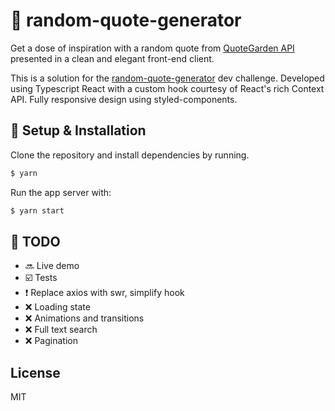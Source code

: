 # :speech_balloon:  random-quote-generator

Get a dose of inspiration with a random quote from [QuoteGarden API](https://pprathameshmore.github.io/QuoteGarden/) presented in a clean and elegant front-end client.

This is a solution for the [random-quote-generator](https://devchallenges.io/challenges/8Y3J4ucAMQpSnYTwwWW8) dev challenge. Developed using Typescript React with a custom hook courtesy of React's rich Context API. Fully responsive design using styled-components.

##  :wrench: Setup & Installation
Clone the repository and install dependencies by running.

```sh
$ yarn
```
Run the app server with:
```sh
$ yarn start
```

## :construction:  TODO
- :soon: Live demo
- :ballot_box_with_check: Tests
- :heavy_exclamation_mark: Replace axios with swr, simplify hook
- :x: Loading state
- :x: Animations and transitions
- :x: Full text search
- :x: Pagination

License
----
MIT
